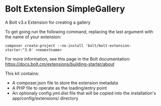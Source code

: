 Bolt Extension SimpleGallery
======================

A Bolt v3.x Extension for creating a gallery

To get going run the following command, replacing the last argument with the name of your extension:

`composer create-project --no-install 'bolt/bolt-extension-starter:^3.0' <newextname>`  

For more information, see this page in the Bolt documentation: https://docs.bolt.cm/extensions/building-starter/about

This kit contains:

* A composer.json file to store the extension metadata
* A PHP file to operate as the loading/entry point
* An optionaly config.yml.dist file that will be copied into the installation's app/config/extensions/ directory